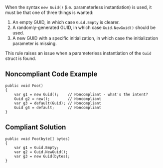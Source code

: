 When the syntax `new Guid()` (i.e. parameterless instantiation) is used, it must be that one of three things is wanted:
 
1. An empty GUID, in which case `Guid.Empty` is clearer.
2. A randomly-generated GUID, in which case `Guid.NewGuid()` should be used.
3. A new GUID with a specific initialization, in which case the initialization parameter is missing.

This rule raises an issue when a parameterless instantiation of the `Guid` struct is found.
 
## Noncompliant Code Example

    public void Foo()
    {
        var g1 = new Guid();    // Noncompliant - what's the intent?
        Guid g2 = new();        // Noncompliant
        var g3 = default(Guid); // Noncompliant
        Guid g4 = default;      // Noncompliant
    }

## Compliant Solution

    public void Foo(byte[] bytes)
    {
        var g1 = Guid.Empty;
        var g2 = Guid.NewGuid();
        var g3 = new Guid(bytes);
    }